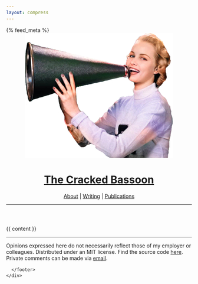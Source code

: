 ```yaml
---
layout: compress
---
```

<!doctype html>
<html lang="{{ page.lang | default: site.lang | default: "en" }}">
	<head>
    <meta http-equiv="Content-Type" content="text/html; charset=UTF-8">
    <meta name="viewport" content="width=device-width">
    <link rel="canonical" href="{{ site.url }}{{ page.url }}" />
    <link rel="shortcut icon" type="image/png" href="{{ "/assets/images/logo-small-square.png" | relative_url }}"/>
    <link rel="stylesheet" type="text/css" href="{{ "/assets/css/fonts.css" | relative_url }}">
    <link rel="stylesheet" type="text/css" href="{{ "/assets/css/links.css" | relative_url }}">
    <link rel="stylesheet" type="text/css" href="{{ "/assets/css/logo.css" | relative_url }}">
    <link rel="stylesheet" type="text/css" href="{{ "/assets/css/main.css" | relative_url }}">
    <title>{{ site.title | escape }}</title>
    {% feed_meta %}
  </head>  
  <body>
    <div id="main-container">
      <header>
        <img id="logo" src="/assets/images/logo-big-cropped.png" />
        <h1><a id="title" href="/">The Cracked Bassoon</a></h1>
        <nav>
          <a href="/about">About</a> |
          <a href="/writing">Writing</a> |
          <a href="/publications">Publications</a>
        </nav>
        <p></p>
        <hr>
      </header>
      <article>
        {{ content }}
      </article>
      <hr>
      <footer>
        <p>Opinions expressed here do not necessarily reflect those of my employer or
        colleagues. Distributed under an MIT license. Find the source code
        <a href="https://github.com/sammosummo/sammosummo.github.io">here</a>. Private
        comments can be made via <a href="mailto:{{ site.email }}" class="break">email</a>.</p>
          
      </footer>
    </div>
  </body>
</html>
